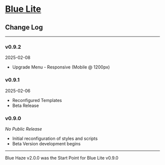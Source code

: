 # [Blue Lite](https://elite-star-services.com/)

## Change Log

---

### v0.9.2

2025-02-08

* Upgrade Menu - Responsive (Mobile @ 1200px)

### v0.9.1

2025-02-06

* Reconfigured Templates
* Beta Release

### v0.9.0

*No Public Release*

* Initial reconfiguration of styles and scripts
* Beta Version development begins

---

Blue Haze v2.0.0 was the Start Point for Blue Lite v0.9.0  
